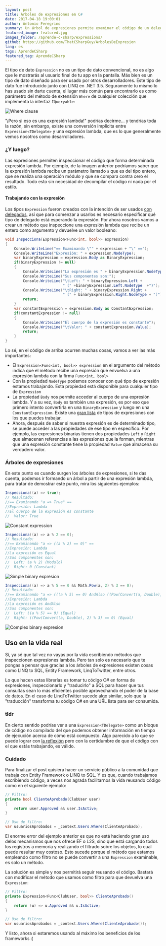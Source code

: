 ```yaml
---
layout: post
title: Árboles de expresiones en C#
date: 2017-04-18 19:00:01
author: Antonio Feregrino
summary: Un árbol de expresiones permite examinar el código de un delegado en tiempo de ejecución, permitiéndote así aprovechar al máximo los recursos de tu sistema.
featured_image: featured.jpg
images_folder: /aprende-c-sharp/expressions/
github: https://github.com/ThatCSharpGuy/ArbolesDeExpresion
lang: es
tags: AprendeCSharp
featured_tag: AprendeCSharp
---
```


El tipo de dato `Expression` no es un tipo de dato convencional, no es algo que le mostrarás al usuario final de tu app en la pantalla. Más bien es un tipo de dato diseñado para ser usado por otros desarrolladores. Este tipo de dato fue introducido junto con LINQ en .NET 3.5. Seguramente tu mismo lo has usado sin darte cuenta, el lugar más común para encontrarlo es como parámetro del método de extensión `Where` de cualquier colección que implementa la interfaz `IQueryable`:   

<img src="/images/aprende-c-sharp__expressions__inwhere.jpg" title="Where clause" />

"¡Pero si eso es una expresión lambda!" podrías decirme... y tendrías toda la razón, sin embargo, existe una conversión implícita entre `Expression<TDelegate>` y una expresión lambda, que es lo que generalmente vemos nosotros como desarrolladores.  

### ¿Y luego? 

Las expresiones permiten inspeccionar el código que forma determinada expresión lambda. Por ejemplo, de la imagen anterior podríamos saber que la expresión lambda recibe un parámetro llamado `a` que es del tipo entero, que se realiza una operación módulo y que se compara contra cero el resultado. Todo esto sin necesidad de decompilar el código ni nada por el estilo. 

#### Trabajando con la expresión

Los tipos `Expression` fueron creados con la intención de ser usados <a href="..\func-y-action-en-c-sharp">con delegados</a>, así que para comenzar a usarlos es necesario especificar qué tipo de delegado está esperando la expresión. Por ahora nosotros vamos a crear un método que inspeccione una expresión lambda que recibe un entero como argumento y devuelve un valor booleano:  

```csharp  
void Inspecciona(Expression<Func<int, bool>> expression)
{
    Console.WriteLine("== Examinando \"" + expression + "\" ==");
    Console.WriteLine("Expresión: " + expression.NodeType);
    var binaryExpression = expression.Body as BinaryExpression;
    if(binaryExpression != null)
    {
        Console.WriteLine("La expresión es " + binaryExpression.NodeType); 					
        Console.WriteLine("Sus componentes son:");
        Console.WriteLine("\tLeft: " + binaryExpression.Left + 
                          " (" +binaryExpression.Left.NodeType  +")");
        Console.WriteLine("\tRight: " + binaryExpression.Right +
                          " (" + binaryExpression.Right.NodeType + ")");
        return;
    }
    var constantExpression = expression.Body as ConstantExpression;
    if(constantExpression != null)
    {
        Console.WriteLine("El cuerpo de la expresión es constante");
        Console.WriteLine("\tValor: " + constantExpression.Value);
        return;
    }
}
```  

Lo sé, en el código de arriba ocurren muchas cosas, vamos a ver las más importantes:  

 - El `Expression<Func<int, bool>> expression` en el argumento del método indica que el método recibe una expresión que envuelva a una expresión lambda con la firma `Func<int, bool>`
 - Con la propiedad `NodeType` podemos conocer con qué tipo de expresión estamos trabajando. Esta propiedad está disponible para cualquier tipo de `Expression`  
 - La propiedad `Body` nos permite acceder al cuerpo de una expresión lambda. Y a su vez, `Body` es también una expresión, es por eso que primero intento convertirla en una `BinaryExpression` y luego en una `ConstantExpression`. Existe una <a href="https://msdn.microsoft.com/en-us/library/system.linq.expressions.expression(v=vs.110).aspx#Anchor_0" target="_blank">gran lista</a> de tipos de expresiones con los que puedes trabajar.  
 - Ahora, después de saber si nuestra expresión es de determinado tipo, se puede acceder a las propiedades de ese tipo en específico. Por ejemplo, las expresiones binarias tienen dos propiedades `Left` y `Right` que almacenan referencias a las expresiones que la forman, mientras que una expresión constante tiene la propiedad `Value` que almacena su verdadero valor.  

### Árboles de expresiones  
En este punto es cuando surgen los árboles de expresiones, si te das cuenta, podemos ir formando un árbol a partir de una expresión lambda, para tratar de demostrar este punto, mira los siguientes ejemplos: 

```csharp  
Inspecciona((a) => true);
// Resultado:
//== Examinando "a => True" ==
//Expresión: Lambda
//El cuerpo de la expresión es constante
//	Valor: True
```  

<img src="/images/aprende-c-sharp__expressions__constant.png" title="Constant expression" />

```csharp  
Inspecciona((a) => a % 2 == 0);
// Resultado:
//== Examinando "a => ((a % 2) == 0)" ==
//Expresión: Lambda
//La expresión es Equal
//Sus componentes son:
//	Left: (a % 2) (Modulo)
//	Right: 0 (Constant)
```  

<img src="/images/aprende-c-sharp__expressions__binarysimple.png" title="Simple binary expresion" />

```csharp  
Inspecciona((a) => a % 5 == 0 && Math.Pow(a, 2) % 3 == 0);
// Resultado:
//== Examinando "a => (((a % 5) == 0) AndAlso ((Pow(Convert(a, Double), 2) % 3) == 0))" ==
//Expresión: Lambda
//La expresión es AndAlso
//Sus componentes son:
//	Left: ((a % 5) == 0) (Equal)
//	Right: ((Pow(Convert(a, Double), 2) % 3) == 0) (Equal)
```  

<img src="/images/aprende-c-sharp__expressions__binarycomplex.png" title="Complex binary expresion" />

## Uso en la vida real  
Sí, ya sé que tal vez no vayas por la vida escribiendo métodos que inspeccionen expresiones lambda. Pero tan solo es necesario que te pongas a pensar que gracias a los árboles de expresiones existen cosas como LINQ to SQL, Entity Framework, LinqToTwitter, entre otros.   

Lo que hacen estas librerías es tomar tu código C# en forma de expresiones, inspeccionarlo y "traducirlo" a SQL para hacer que tus consultas sean lo más eficientes posible aprovechando el poder de la base de datos. En el caso de LinqToTwitter sucede algo similar, solo que la "traducción" transforma tu código C# en una URL lista para ser consumida.  

### tldr

En cierto sentido podrías ver a una `Expression<TDelegate>` como un bloque de código no compilado del que podemos obtener información en tiempo de ejecución acerca de cómo está compuesto. Algo parecido a lo que se puede lograr con <a href="..\reflexion-c-sharp-es">la reflexión</a> pero con la certidumbre de que el código con el que estás trabajando, es válido.


### Cuidado  
Para finalizar el post quisiera hacer un servicio público a la comunidad que trabaja con Entity Framework o LINQ to SQL. Y es que, cuando trabajamos escribiendo código, a veces nos agrada facilitarnos la vida reusando código como en el siguiente ejemplo:  

```csharp  
// Filtro:
private bool ClienteAprobado(ClubUser user)
{
    return user.Approved && user.IsActive;
}

// Uso de filtro:
var usuariosAprobados = _context.Users.Where(ClienteAprobado);
```  

El enorme error del ejemplo anterior es que no está haciendo gran uso delos mecanismos que nos ofrece EF o L2S, sino que está cargando todos los registros a memoria y realizando el filtrado sobre los objetos, lo cual puede resultar muy costoso. Esto sucede porque el método que estamos empleando como filtro no se puede convertir a una `Expression` examinable, es solo un método.

La solución es simple y nos permitirá seguir reusando el código. Bastará con modificar el método que usamos como filtro para que devuelva una `Expression`:  

```csharp  
// Filtro:
private Expression<Func<ClubUser, bool>> ClienteAprobado()
{
    return (u) => u.Approved && u.IsActive;
}

// Uso de filtro:
var usuariosAprobados = _context.Users.Where(ClienteAprobado());
```  

Y listo, ahora si estaremos usando al máximo los beneficios de los frameworks :)
